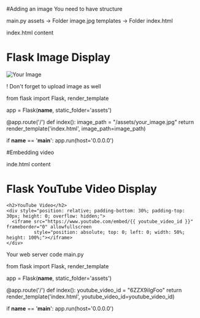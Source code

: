 
#Adding an image
You need to have structure

main.py
assets -> Folder
    image.jpg
templates -> Folder
    index.html 


index.html content
<!doctype html>
<html lang="en">
  <head>
    <title>Flask Image Display</title>
  </head>
  <body>
    <h1>Flask Image Display</h1>
    <img src="{{ image_path }}" alt="Your Image">
  </body>
</html>


! Don't forget to upload image as well

from flask import Flask, render_template

app = Flask(__name__, static_folder='assets')

@app.route('/')
def index():
    image_path = "/assets/your_image.jpg"
    return render_template('index.html', image_path=image_path)


if __name__ == '__main__':
    app.run(host='0.0.0.0')

#Embedding video

inde.html content

<!doctype html>
<html lang="en">
  <head>
    <title>Flask YouTube Video Display</title>
  </head>
  <body>
    <h1>Flask YouTube Video Display</h1>
    
    <h2>YouTube Video</h2>
    <div style="position: relative; padding-bottom: 30%; padding-top: 30px; height: 0; overflow: hidden;">
      <iframe src="https://www.youtube.com/embed/{{ youtube_video_id }}" frameborder="0" allowfullscreen
              style="position: absolute; top: 0; left: 0; width: 50%; height: 100%;"></iframe>
    </div>
  </body>
</html>


Your web server code main.py

from flask import Flask, render_template

app = Flask(__name__, static_folder='assets')

@app.route('/')
def index():
    youtube_video_id = "6ZZX9iIgFoo"
    return render_template('index.html', youtube_video_id=youtube_video_id)

if __name__ == '__main__':
    app.run(host='0.0.0.0')

